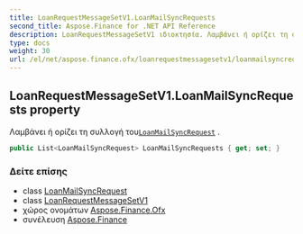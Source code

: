 ```yaml
---
title: LoanRequestMessageSetV1.LoanMailSyncRequests
second_title: Aspose.Finance for .NET API Reference
description: LoanRequestMessageSetV1 ιδιοκτησία. Λαμβάνει ή ορίζει τη συλλογή τουLoanMailSyncRequest .
type: docs
weight: 30
url: /el/net/aspose.finance.ofx/loanrequestmessagesetv1/loanmailsyncrequests/
---
```

## LoanRequestMessageSetV1.LoanMailSyncRequests property

Λαμβάνει ή ορίζει τη συλλογή του[`LoanMailSyncRequest`](../../../aspose.finance.ofx.loan/loanmailsyncrequest/) .

```csharp
public List<LoanMailSyncRequest> LoanMailSyncRequests { get; set; }
```

### Δείτε επίσης

* class [LoanMailSyncRequest](../../../aspose.finance.ofx.loan/loanmailsyncrequest/)
* class [LoanRequestMessageSetV1](../)
* χώρος ονομάτων [Aspose.Finance.Ofx](../../loanrequestmessagesetv1/)
* συνέλευση [Aspose.Finance](../../../)


